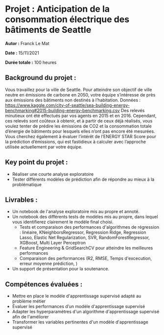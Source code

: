 # Projet : Anticipation de la consommation électrique des bâtiments de Seattle

**Autor :** Franck Le Mat

**Date :** 15/11/2021

**Durée totale :** 100 heures

## Background du projet :
Vous travaillez pour la ville de Seattle. Pour atteindre son objectif de ville neutre en émissions de carbone en 2050, votre équipe s’intéresse de près aux émissions des bâtiments non destinés à l’habitation.
Données : https://www.kaggle.com/city-of-seattle/sea-building-energy-benchmarking#2015-building-energy-benchmarking.csv
Des relevés minutieux ont été effectués par vos agents en 2015 et en 2016. Cependant, ces relevés sont coûteux à obtenir, et à partir de ceux déjà réalisés, vous voulez tenter de prédire les émissions de CO2 et la consommation totale d’énergie de bâtiments pour lesquels elles n’ont pas encore été mesurées.
Vous cherchez également à évaluer l’intérêt de l’ENERGY STAR Score pour la prédiction d’émissions, qui est fastidieux à calculer avec l’approche utilisée actuellement par votre équipe.



## Key point du projet :
- Réaliser une courte analyse exploratoire
- Tester différents modèles de prédiction afin de répondre au mieux à la problématique



## Livrables :
- Un notebook de l'analyse exploratoire mis au propre et annoté.
- Un notebook des différents tests de modèles mis au propre, dans lequel vous identifierez clairement le modèle final choisi.
  - Tests et comparaison des performances d'algorithmes de régression : linéaire, KNeighborsRegressor, Regression Ridge, Regression Lasso, Elastic Net Regularization, SVR, RandomForestRegressor, XGBoost, Multi Layer Perceptron
  - Feature Engineering & GridSearchCV pour atteindre les meilleures performances
  - Comparaison des performances (R2, RMSE, Temps d'excecution, erreur moyenne prédiction, )
- Un support de présentation pour la soutenance.


## Compétences évaluées :
- Mettre en place le modèle d'apprentissage supervisé adapté au problème métier
- Évaluer les performances d’un modèle d'apprentissage supervisé
- Adapter les hyperparamètres d'un algorithme d'apprentissage supervisé afin de l'améliorer
- Transformer les variables pertinentes d'un modèle d'apprentissage supervisé


